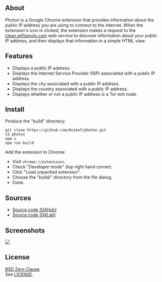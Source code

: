 ## About

Photon is a Google Chrome extension that provides information about
the public IP address you are using to connect to the internet. When
the extension's icon is clicked, the extension makes a request to the
[clean.wtfismyip.com](https://clean.wtfismyip.com)
web service to discover information about your public IP address, and
then displays that information in a simple HTML view.

## Features

* Displays a public IP address.
* Displays the Internet Service Provider (ISP) associated with a public IP address.
* Displays the city associated with a public IP address.
* Displays the country associated with a public IP address.
* Displays whether or not a public IP address is a Tor exit node.

## Install

Produce the "build" directory:

    git clone https://github.com/0x1eef/photon.git
    cd photon
    npm i
    npm run build

Add the extension to Chrome:

* Visit `chrome://extensions`.
* Check "Developer mode" (top right hand corner).
* Click "Load unpacked extension".
* Choose the "build/" directory from the file dialog.
* Done.

## Sources

* [Source code (GitHub)](https://github.com/0x1eef/photon#readme)
* [Source code (GitLab)](https://gitlab.com/0x1eef/photon#about)

## Screenshots

<p>
  <img src="https://raw.githubusercontent.com/0x1eef/photon/main/share/photon/photon.png">
</p>

## <a id="license"> License </a>

[BSD Zero Clause](https://choosealicense.com/licenses/0bsd/).
<br>
See [LICENSE](./LICENSE).


